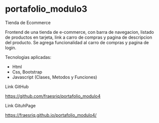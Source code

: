 # portafolio_modulo3

Tienda de Ecommerce

Frontend de una tienda de e-commerce, con barra de navegacion, listado de productos en tarjeta, link a carro de compras y pagina de descripcion del producto.
Se agrega funcionalidad al carro de compras y pagina de login.

Tecnologias aplicadas:

- Html
- Css, Bootstrap
- Javascript (Clases, Metodos y Funciones)

Link GitHub

https://github.com/fraesriq/portafolio_modulo4

Link GituhPage

https://fraesriq.github.io/portafolio_modulo4/
